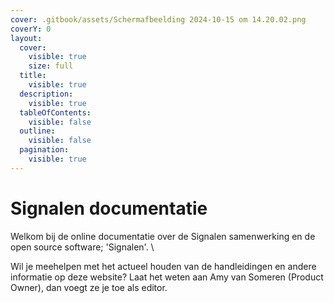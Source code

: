 ```yaml
---
cover: .gitbook/assets/Schermafbeelding 2024-10-15 om 14.20.02.png
coverY: 0
layout:
  cover:
    visible: true
    size: full
  title:
    visible: true
  description:
    visible: true
  tableOfContents:
    visible: false
  outline:
    visible: false
  pagination:
    visible: true
---
```


# Signalen documentatie

Welkom bij de online documentatie over de Signalen samenwerking en de open source software; 'Signalen'. \


Wil je meehelpen met het actueel houden van de handleidingen en andere informatie op deze website? Laat het weten aan Amy van Someren (Product Owner), dan voegt ze je toe als editor.





